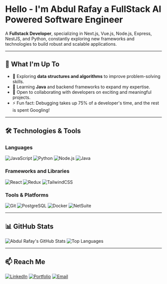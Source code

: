 # Hello - I'm Abdul Rafay a FullStack AI Powered Software Engineer 

A **Fullstack Developer**, specializing in Next.js, Vue.js, Node.js, Express, NestJS, and Python, constantly exploring new frameworks and technologies to build robust and scalable applications.


---

## 🌟 What I'm Up To
- 🌱 Exploring **data structures and algorithms** to improve problem-solving skills.
- 🌱 Learning **Java** and backend frameworks to expand my expertise.
- 🤝 Open to collaborating with developers on exciting and meaningful projects.
- ⚡ Fun fact: Debugging takes up 75% of a developer's time, and the rest is spent Googling!

---

## 🛠️ Technologies & Tools

### Languages
![JavaScript](https://img.shields.io/badge/-JavaScript-F7DF1E?style=for-the-badge&logo=javascript&logoColor=black)
![Python](https://img.shields.io/badge/-Python-3776AB?style=for-the-badge&logo=python&logoColor=white)
![Node.js](https://camo.githubusercontent.com/8477a50d7210f0f3bf15fbe5b44809296b75f2101a2927818599d72c8ea72cef/68747470733a2f2f696d672e736869656c64732e696f2f62616467652f6e6f64652e6a732d3644413535463f7374796c653d666f722d7468652d6261646765266c6f676f3d6e6f64652e6a73266c6f676f436f6c6f723d7768697465)
![Java](https://img.shields.io/badge/-Java-007396?style=for-the-badge&logo=java&logoColor=white)

### Frameworks and Libraries
![React](https://img.shields.io/badge/-React-61DAFB?style=for-the-badge&logo=react&logoColor=black)
![Redux](https://img.shields.io/badge/-Redux-764ABC?style=for-the-badge&logo=redux&logoColor=white)
![TailwindCSS](https://img.shields.io/badge/-TailwindCSS-38B2AC?style=for-the-badge&logo=tailwind-css&logoColor=white)

### Tools & Platforms
![Git](https://img.shields.io/badge/-Git-F05032?style=for-the-badge&logo=git&logoColor=white)
![PostgreSQL](https://img.shields.io/badge/-PostgreSQL-4169E1?style=for-the-badge&logo=postgresql&logoColor=white)
![Docker](https://img.shields.io/badge/-Docker-2496ED?style=for-the-badge&logo=docker&logoColor=white)
![NetSuite](https://img.shields.io/badge/-NetSuite-002A5E?style=for-the-badge&logo=oracle&logoColor=white)

---

## 📊 GitHub Stats

![Abdul Rafay's GitHub Stats](https://github-readme-stats.vercel.app/api?username=Rafay74&show_icons=true&theme=radical)
![Top Languages](https://github-readme-stats.vercel.app/api/top-langs/?username=Rafay74&layout=compact&theme=radical)

---

## 📫 Reach Me

[![LinkedIn](https://img.shields.io/badge/-LinkedIn-0077B5?style=for-the-badge&logo=linkedin&logoColor=white)](https://linkedin.com/in/your-profile)
[![Portfolio](https://img.shields.io/badge/-Portfolio-black?style=for-the-badge&logo=github&logoColor=white)](https://yourportfolio.com)
[![Email](https://img.shields.io/badge/-Email-D14836?style=for-the-badge&logo=gmail&logoColor=white)](mailto:your-email@gmail.com)
